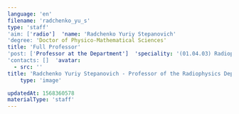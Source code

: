 ```yaml
---
language: 'en'
filename: 'radchenko_yu_s'
type: 'staff'
'aim: ['radio']  'name: 'Radchenko Yuriy Stepanovich'
'degree: 'Doctor of Physico-Mathematical Sciences'
title: 'Full Professor'
'post: ['Professor at the Department']  'speciality: '(01.04.03) Radiophysics'
'contacts: []  'avatar:
  - src: ''
title: 'Radchenko Yuriy Stepanovich - Professor of the Radiophysics Department'
    type: 'image'

updatedAt: 1568360578
materialType: 'staff'
---
```


